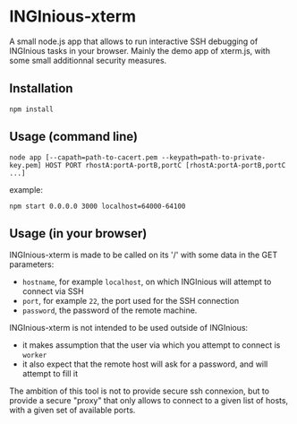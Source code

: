 INGInious-xterm
===============

A small node.js app that allows to run interactive SSH debugging of INGInious tasks in your browser.
Mainly the demo app of xterm.js, with some small additionnal security measures.

Installation
------------

```
npm install
```


Usage (command line)
--------------------

```
node app [--capath=path-to-cacert.pem --keypath=path-to-private-key.pem] HOST PORT rhostA:portA-portB,portC [rhostA:portA-portB,portC ...]
```

example:

```
npm start 0.0.0.0 3000 localhost=64000-64100
```

Usage (in your browser)
-----------------------

INGInious-xterm is made to be called on its '/' with some data in the GET parameters:

- `hostname`, for example `localhost`, on which INGInious will attempt to connect via SSH
- `port`, for example `22`, the port used for the SSH connection
- `password`, the password of the remote machine.

INGInious-xterm is not intended to be used outside of INGInious:
- it makes assumption that the user via which you attempt to connect is `worker`
- it also expect that the remote host will ask for a password, and will attempt to fill it

The ambition of this tool is not to provide secure ssh connexion, but to provide a secure "proxy" that only allows to connect to a given list
of hosts, with a given set of available ports.

